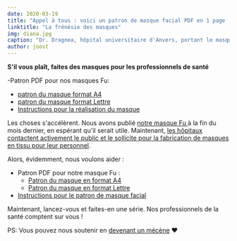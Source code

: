 ```yaml
---
date: 2020-03-19
title: "Appel à tous : voici un patron de masque facial PDF en 1 page ; maintenant, fabriquez-en quelques uns et aidez à vaincre cette chose"
linktitle: "La frénésie des masques"
img: diana.jpg
caption: "Dr. Dragnea, hôpital universitaire d'Anvers, portant le masque facial Fu"
author: joost
---
```


<Note>

**S'il vous plaît, faites des masques pour les professionnels de santé**


 -Patron PDF pour nos masques Fu:
   - [patron du masque format A4](/fu-facemask-freesewing.org.a4.pdf)
   - [patron du masque format Lettre](/fu-facemask-freesewing.org.letter.pdf)
 - [Instructions pour la réalisation du masque](/docs/patterns/fu/instructions/)

</Note>

<YouTube id='VcQ69_ANsRA' />

Les choses s'accélèrent. Nous avons publié [notre masque Fu ](/designs/fu/) à la fin du mois dernier, en espérant qu'il serait utile. Maintenant, [les hôpitaux contactent activement le public et le sollicite pour la fabrication de masques en tissu pour leur personnel](https://www.uza.be/mondmaskers).

Alors, évidemment, nous voulons aider :

 - Patron PDF pour notre masque Fu :
   - [Patron du masque en format A4](/fu-facemask-freesewing.org.a4.pdf)
   - [Patron du masque en format Lettre](/fu-facemask-freesewing.org.letter.pdf)
 - [Instructions pour le patron de masque facial](/docs/patterns/fu/instructions/)

Maintenant, lancez-vous et faites-en une série. Nos professionnels de la santé comptent sur vous !

<Note>

PS: Vous pouvez nous soutenir en [devenant un mécène](/patrons/join/) ❤
</Note>

